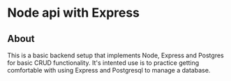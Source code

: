 # Node api with Express

## About

This is a basic backend setup that implements Node, Express and Postgres for basic CRUD functionality. It's intented use is to practice getting comfortable with using Express and Postgresql to manage a database.

